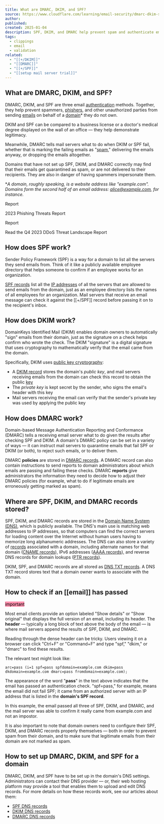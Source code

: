 ```yaml
---
title: What are DMARC, DKIM, and SPF?
source: https://www.cloudflare.com/learning/email-security/dmarc-dkim-spf/
author: 
published: 
created: 2025-01-04
description: SPF, DKIM, and DMARC help prevent spam and authenticate email senders by verifying where emails come from. Learn how SPF, DKIM, and DMARC work.
tags:
  - clippings
  - email
  - validation
related:
  - "[[+/DKIM]]"
  - "[[DMARC]]"
  - "[[+/SPF]]"
  - "[[setup mail server trial]]"
---
```

## What are DMARC, DKIM, and SPF?

DMARC, DKIM, and SPF are three email [authentication](https://www.cloudflare.com/learning/access-management/what-is-authentication/) methods. Together, they help prevent spammers, [phishers](https://www.cloudflare.com/learning/access-management/phishing-attack/), and other unauthorized parties from sending [emails](https://www.cloudflare.com/learning/email-security/what-is-email/) on behalf of a [domain](https://www.cloudflare.com/learning/dns/glossary/what-is-a-domain-name/)\* they do not own.

DKIM and SPF can be compared to a business license or a doctor's medical degree displayed on the wall of an office — they help demonstrate legitimacy.

Meanwhile, DMARC tells mail servers what to do when DKIM or SPF fail, whether that is marking the failing emails as "[spam](https://www.cloudflare.com/learning/email-security/how-to-stop-spam-emails/)," delivering the emails anyway, or dropping the emails altogether.

Domains that have not set up SPF, DKIM, and DMARC correctly may find that their emails get quarantined as spam, or are not delivered to their recipients. They are also in danger of having spammers impersonate them.

\**A domain, roughly speaking, is a website address like "example.com". Domains form the second half of an email address: alice@example.com, for instance.*

Report

2023 Phishing Threats Report

  

Report

Read the Q4 2023 DDoS Threat Landscape Report

## How does SPF work?

Sender Policy Framework (SPF) is a way for a domain to list all the servers they send emails from. Think of it like a publicly available employee directory that helps someone to confirm if an employee works for an organization.

[SPF records](https://www.cloudflare.com/learning/dns/dns-records/dns-spf-record/) list all the [IP addresses](https://www.cloudflare.com/learning/dns/glossary/what-is-my-ip-address/) of all the servers that are allowed to send emails from the domain, just as an employee directory lists the names of all employees for an organization. Mail servers that receive an email message can check it against the [[+/SPF]] record before passing it on to the recipient's inbox.

## How does DKIM work?

DomainKeys Identified Mail (DKIM) enables domain owners to automatically "sign" emails from their domain, just as the signature on a check helps confirm who wrote the check. The DKIM "signature" is a digital signature that uses cryptography to mathematically verify that the email came from the domain.

Specifically, DKIM uses [public key cryptography](https://www.cloudflare.com/learning/ssl/how-does-public-key-encryption-work/):

- A [DKIM record](https://www.cloudflare.com/learning/dns/dns-records/dns-dkim-record/) stores the domain's *public key*, and mail servers receiving emails from the domain can check this record to obtain the public [key](https://www.cloudflare.com/learning/ssl/what-is-a-cryptographic-key/)
- The *private key* is kept secret by the sender, who signs the email's header with this key
- Mail servers receiving the email can verify that the sender's private key was used by applying the public key

## How does DMARC work?

Domain-based Message Authentication Reporting and Conformance (DMARC) tells a receiving email server what to do given the results after checking SPF and DKIM.
A domain's DMARC policy can be set in a variety of ways — it can instruct mail servers to quarantine emails that fail SPF or DKIM (or both), to reject such emails, or to deliver them.

DMARC **policies** are stored in [DMARC records](https://www.cloudflare.com/learning/dns/dns-records/dns-dmarc-record/). A DMARC record can also contain instructions to send reports to domain administrators about which emails are passing and failing these checks. 
DMARC **reports** give administrators the information they need to decide how to adjust their DMARC policies (for example, what to do if legitimate emails are erroneously getting marked as spam).

## Where are SPF, DKIM, and DMARC records stored?

SPF, DKIM, and DMARC records are stored in the [Domain Name System (DNS)](https://www.cloudflare.com/learning/dns/what-is-dns/), which is publicly available. The DNS's main use is matching web addresses to IP addresses, so that computers can find the correct servers for loading content over the Internet without human users having to memorize long alphanumeric addresses. The DNS can also store a variety of [records](https://www.cloudflare.com/learning/dns/dns-records/) associated with a domain, including alternate names for that domain ([CNAME records](https://www.cloudflare.com/learning/dns/dns-records/dns-cname-record/)), IPv6 addresses ([AAAA records](https://www.cloudflare.com/learning/dns/dns-records/dns-aaaa-record/)), and reverse DNS records for domain lookups ([PTR records](https://www.cloudflare.com/learning/dns/dns-records/dns-ptr-record/)).

DKIM, SPF, and DMARC records are all stored as [DNS TXT records](https://www.cloudflare.com/learning/dns/dns-records/dns-txt-record/). A DNS TXT record stores text that a domain owner wants to associate with the domain. 
## How to check if an [[email]] has passed
<mark style="background: #FF5582A6;">important</mark>

Most email clients provide an option labeled "Show details" or "Show original" that displays the full version of an email, including its header. 
The **header** — typically a long block of text above the body of the email — is where mail servers append the results of SPF, DKIM, and DMARC.

Reading through the dense header can be tricky. Users viewing it on a browser can click "Ctrl+F" or "Command+F" and type "spf," "dkim," or "dmarc" to find these results.

The relevant text might look like:
```
arc=pass (i=1 spf=pass spfdomain=example.com dkim=pass
dkdomain=example.com dmarc=pass fromdomain=example.com);
```

The appearance of the word "**pass**" in the text above indicates that the email has passed an authentication check. "spf=pass," for example, means the email did not fail SPF;
it came from an authorized server with an IP address that is listed in the **domain's SPF record**.

In this example, the email passed all three of SPF, DKIM, and DMARC, and the mail server was able to confirm it really came from example.com and not an impostor.

It is also important to note that domain owners need to configure their SPF, DKIM, and DMARC records properly themselves — both in order to prevent spam from their domain, and to make sure that legitimate emails from their domain are not marked as spam. 
## How to set up DMARC, DKIM, and SPF for a domain

DMARC, DKIM, and SPF have to be set up in the domain's DNS settings. Administrators can contact their DNS provider — or, their web hosting platform may provide a tool that enables them to upload and edit DNS records. For more details on how these records work, see our articles about them:

- [SPF DNS records](https://www.cloudflare.com/learning/dns/dns-records/dns-spf-record/)
- [DKIM DNS records](https://www.cloudflare.com/learning/dns/dns-records/dns-dkim-record/)
- [DMARC DNS records](https://www.cloudflare.com/learning/dns/dns-records/dns-dmarc-record/)
